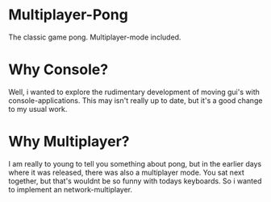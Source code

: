 # Multiplayer-Pong
The classic game pong. Multiplayer-mode included.

# Why Console?
Well, i wanted to explore the rudimentary development of moving gui's with console-applications.
This may isn't really up to date, but it's a good change to my usual work. 

# Why Multiplayer?
I am really to young to tell you something about pong, but in the earlier days where it was released, there was also a multiplayer mode. 
You sat next together, but that's wouldnt be so funny with todays keyboards. So i wanted to implement an network-multiplayer. 
